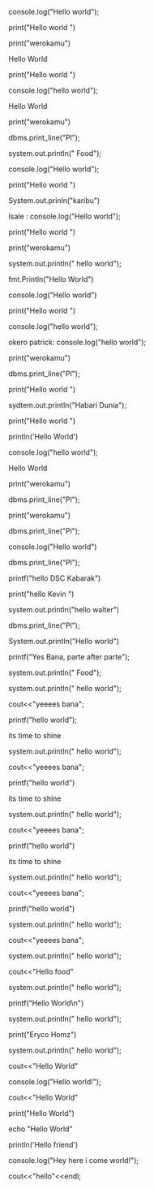 console.log("Hello world");   

print("Hello world ")   

print("werokamu")   

<html> 
 <body>
   Hello World
   </body>
  </html>   
  
print("Hello world ")   

console.log("hello world");    

<p>Hello World</p>   

print("werokamu")   

dbms.print_line("Pl");   

system.out.println(" Food");   

console.log("Hello world");   

print("Hello world ")   

System.out.prinln("karibu")   

Isale : console.log("Hello world");   

print("Hello world ")   

print("werokamu")   

system.out.println(" hello world");   

fmt.Println("Hello World")   

console.log("Hello world")   

print("Hello world ")   

console.log("hello world");   

okero patrick: console.log("hello world");    

print("werokamu")     

dbms.print_line("Pl");    

print("Hello world ")   

sydtem.out.println("Habari Dunia");   

print("Hello world ")   

println('Hello World')   

console.log("hello world");   

<p>Hello World</p>  

print("werokamu")  

dbms.print_line("Pl");  

print("werokamu")   

dbms.print_line("Pl");   

console.log("Hello world")   

dbms.print_line("Pl");   

printf("hello DSC Kabarak")   

print("hello Kevin ")   

system.out.println("hello walter")   

dbms.print_line("Pl");     

System.out.println("Hello world")    

printf("Yes Bana, parte after parte");   

system.out.println(" Food");    

system.out.println(" hello world");   

cout<<"yeeees bana";   

printf("hello world");    

<p>its time to shine</p>    

system.out.println(" hello world");    

cout<<"yeeees bana";     

printf("hello world")   

<p>its time to shine</p>    

system.out.println(" hello world");       

cout<<"yeeees bana";   

printf("hello world")   

<P>its time to shine</p>   

system.out.println(" hello world");    

cout<<"yeeees bana";   

printf("hello world")   

system.out.println(" hello world");    

cout<<"yeeees bana";     

system.out.println(" hello world");          

cout<<"Hello food"    

system.out.println(" hello world");   

printf("Hello World\n")    

system.out.println(" hello world");      

print("Eryco Homz")   

system.out.println(" hello world");      

cout<<"Hello World"   

console.log("Hello world!");   

cout<<"Hello World"    

print("Hello World")        

echo "Hello World"    

println('Hello friend')

console.log("Hey here i come world!");    

cout<<"hello"<<endl;   
